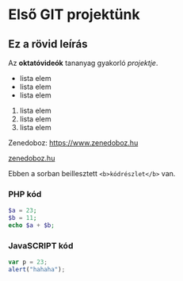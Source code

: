 # Első GIT projektünk
## Ez a rövid leírás

Az **oktatóvideók** tananyag gyakorló *projektje*.

- lista elem
- lista elem
- lista elem


1. lista elem
2. lista elem
3. lista elem

Zenedoboz: https://www.zenedoboz.hu

[zenedoboz.hu](https://www.zenedoboz.hu)

Ebben a sorban beillesztett `<b>kódrészlet</b>` van.

### PHP kód
```php
$a = 23;
$b = 11;
echo $a + $b;
```
### JavaSCRIPT kód
```javascript
var p = 23;
alert("hahaha");
```

